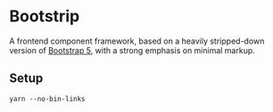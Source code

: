 # Bootstrip

A frontend component framework, based on a heavily stripped-down version of [Bootstrap 5](https://github.com/twbs/bootstrap), with a strong emphasis on minimal markup.

## Setup

    yarn --no-bin-links

    